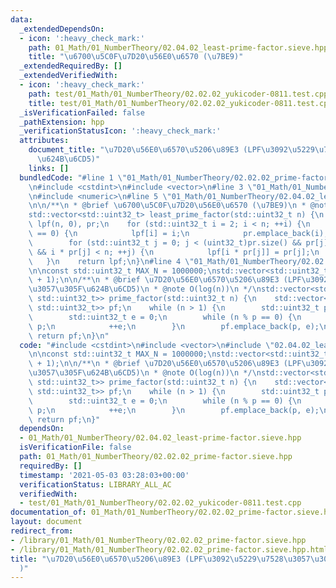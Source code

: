 ```yaml
---
data:
  _extendedDependsOn:
  - icon: ':heavy_check_mark:'
    path: 01_Math/01_NumberTheory/02.04.02_least-prime-factor.sieve.hpp
    title: "\u6700\u5C0F\u7D20\u56E0\u6570 (\u7BE9)"
  _extendedRequiredBy: []
  _extendedVerifiedWith:
  - icon: ':heavy_check_mark:'
    path: test/01_Math/01_NumberTheory/02.02.02_yukicoder-0811.test.cpp
    title: test/01_Math/01_NumberTheory/02.02.02_yukicoder-0811.test.cpp
  _isVerificationFailed: false
  _pathExtension: hpp
  _verificationStatusIcon: ':heavy_check_mark:'
  attributes:
    document_title: "\u7D20\u56E0\u6570\u5206\u89E3 (LPF\u3092\u5229\u7528\u3057\u305F\
      \u624B\u6CD5)"
    links: []
  bundledCode: "#line 1 \"01_Math/01_NumberTheory/02.02.02_prime-factor.sieve.hpp\"\
    \n#include <cstdint>\n#include <vector>\n#line 3 \"01_Math/01_NumberTheory/02.04.02_least-prime-factor.sieve.hpp\"\
    \n#include <numeric>\n#line 5 \"01_Math/01_NumberTheory/02.04.02_least-prime-factor.sieve.hpp\"\
    \n\n/**\n * @brief \u6700\u5C0F\u7D20\u56E0\u6570 (\u7BE9)\n * @note O(n)\n */\n\
    std::vector<std::uint32_t> least_prime_factor(std::uint32_t n) {\n    std::vector<std::uint32_t>\
    \ lpf(n, 0), pr;\n    for (std::uint32_t i = 2; i < n; ++i) {\n        if (lpf[i]\
    \ == 0) {\n            lpf[i] = i;\n            pr.emplace_back(i);\n        }\n\
    \        for (std::uint32_t j = 0; j < (uint32_t)pr.size() && pr[j] <= lpf[i]\
    \ && i * pr[j] < n; ++j) {\n            lpf[i * pr[j]] = pr[j];\n        }\n \
    \   }\n    return lpf;\n}\n#line 4 \"01_Math/01_NumberTheory/02.02.02_prime-factor.sieve.hpp\"\
    \n\nconst std::uint32_t MAX_N = 1000000;\nstd::vector<std::uint32_t> lpf = least_prime_factor(MAX_N\
    \ + 1);\n\n/**\n * @brief \u7D20\u56E0\u6570\u5206\u89E3 (LPF\u3092\u5229\u7528\
    \u3057\u305F\u624B\u6CD5)\n * @note O(log(n))\n */\nstd::vector<std::pair<std::uint32_t,\
    \ std::uint32_t>> prime_factor(std::uint32_t n) {\n    std::vector<std::pair<std::uint32_t,\
    \ std::uint32_t>> pf;\n    while (n > 1) {\n        std::uint32_t p = lpf[n];\n\
    \        std::uint32_t e = 0;\n        while (n % p == 0) {\n            n /=\
    \ p;\n            ++e;\n        }\n        pf.emplace_back(p, e);\n    }\n   \
    \ return pf;\n}\n"
  code: "#include <cstdint>\n#include <vector>\n#include \"02.04.02_least-prime-factor.sieve.hpp\"\
    \n\nconst std::uint32_t MAX_N = 1000000;\nstd::vector<std::uint32_t> lpf = least_prime_factor(MAX_N\
    \ + 1);\n\n/**\n * @brief \u7D20\u56E0\u6570\u5206\u89E3 (LPF\u3092\u5229\u7528\
    \u3057\u305F\u624B\u6CD5)\n * @note O(log(n))\n */\nstd::vector<std::pair<std::uint32_t,\
    \ std::uint32_t>> prime_factor(std::uint32_t n) {\n    std::vector<std::pair<std::uint32_t,\
    \ std::uint32_t>> pf;\n    while (n > 1) {\n        std::uint32_t p = lpf[n];\n\
    \        std::uint32_t e = 0;\n        while (n % p == 0) {\n            n /=\
    \ p;\n            ++e;\n        }\n        pf.emplace_back(p, e);\n    }\n   \
    \ return pf;\n}"
  dependsOn:
  - 01_Math/01_NumberTheory/02.04.02_least-prime-factor.sieve.hpp
  isVerificationFile: false
  path: 01_Math/01_NumberTheory/02.02.02_prime-factor.sieve.hpp
  requiredBy: []
  timestamp: '2021-05-03 03:28:03+00:00'
  verificationStatus: LIBRARY_ALL_AC
  verifiedWith:
  - test/01_Math/01_NumberTheory/02.02.02_yukicoder-0811.test.cpp
documentation_of: 01_Math/01_NumberTheory/02.02.02_prime-factor.sieve.hpp
layout: document
redirect_from:
- /library/01_Math/01_NumberTheory/02.02.02_prime-factor.sieve.hpp
- /library/01_Math/01_NumberTheory/02.02.02_prime-factor.sieve.hpp.html
title: "\u7D20\u56E0\u6570\u5206\u89E3 (LPF\u3092\u5229\u7528\u3057\u305F\u624B\u6CD5\
  )"
---
```

